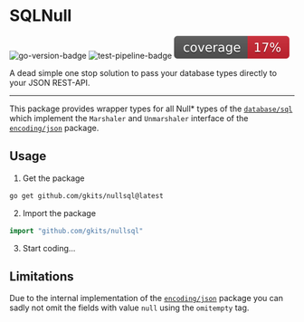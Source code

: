 # SQLNull
![go-version-badge](https://img.shields.io/github/go-mod/go-version/gkits/sqlnull)
![test-pipeline-badge](https://github.com/gkits/sqlnull/actions/workflows/test.yml/badge.svg)
![test-coverage-badge](https://raw.githubusercontent.com/gKits/sqlnull/badges/.badges/main/coverage.svg)

A dead simple one stop solution to pass your database types directly to
your JSON REST-API.

---

This package provides wrapper types for all Null* types of the 
[`database/sql`](https://pkg.go.dev/database/sql) which implement the 
`Marshaler` and `Unmarshaler` interface of the 
[`encoding/json`](https://pkg.go.dev/encoding/json) package.

## Usage

1. Get the package
```bash
go get github.com/gkits/nullsql@latest
```

2. Import the package
```go
import "github.com/gkits/nullsql"
```

3. Start coding...

## Limitations

Due to the internal implementation of the 
[`encoding/json`](https://pkg.go.dev/encoding/json) package you can sadly
not omit the fields with value `null` using the `omitempty` tag.
